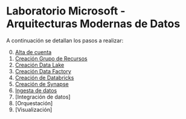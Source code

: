 # Laboratorio Microsoft - Arquitecturas Modernas de Datos

A continuación se detallan los pasos a realizar:

0. [Alta de cuenta](./Alta%20de%20Cuenta.md) 
1. [Creación Grupo de Recursos](./Creaci&oacute;n%20de%20Grupo%20de%20Recurso.md) 
2. [Creación Data Lake](./Creaci&oacute;n%20de%20Data%20Lake.md)
3. [Creación Data Factory](./Creaci&oacute;n%20de%20Data%20Factory.md)
4. [Creación de Databricks](./Creaci&oacute;n%20de%20Databricks.md)
5. [Creación de Synapse](./Creaci&oacute;n%20de%20Synapse.md)
6. [Ingesta de datos](./Ingesta%20de%20datos.md)
7. [Integración de datos]
8. [Orquestación]	
9. [Visualización]
